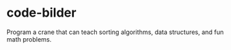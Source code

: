 # code-bilder
Program a crane that can teach sorting algorithms, data structures, and fun math problems.
